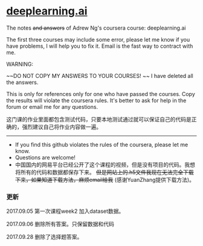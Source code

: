 # [deeplearning.ai](https://www.deeplearning.ai/)


The notes ~~and answers~~ of Adrew Ng's coursera course: deeplearning.ai 

The first three courses may include some error, please let me know if you have problems, I will help you to fix it. Email is the fast way to contract with me. 


WARNING: 

~~DO NOT COPY MY ANSWERS TO YOUR COURSES! ~~ I have deleted all the answers.

This is only for references only for one who have passed the courses. Copy the results will violate the coursera rules. It's better to ask for help in the forum or email me for any questions.  

这门课的作业里面都包含测试代码，只要本地测试通过就可以保证自己的代码是正确的，强烈建议自己将作业内容做一遍。

---
* If you find this github violates the rules of the coursera, please let me know. 
* Questions are welcome!
* 中国国内的网易平台已经公开了这个课程的视频，但是没有项目的代码。我想将所有的代码和数据都保存下来。 ~~但是网站上的.h5文件我现在无法完全下载下来，如果知道下载方法，麻烦email给我~~ (感谢YuanZhang提供下载方法)。

### 更新
2017.09.05  第一次课程week2 加入dataset数据。	

2017.09.06  删除所有答案。只保留数据和代码

2017.09.28  删除了选择题答案。